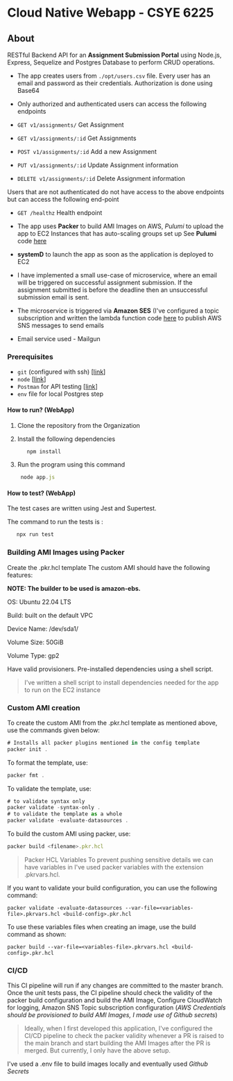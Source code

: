 # Cloud Native Webapp - CSYE 6225

## About
RESTful Backend API for an **Assignment Submission Portal** using Node.js, Express, Sequelize and Postgres Database to perform CRUD operations.  


- The app creates users from ```./opt/users.csv``` file. Every user has an email and password as their credentials. Authorization is done using Base64

  
- Only authorized and authenticated users can access the following endpoints

- `GET v1/assignments/`  Get Assignment 
- `GET v1/assignments/:id`  Get Assignments 
- `POST v1/assignments/:id`  Add a new Assignment
- `PUT v1/assignments/:id`  Update Assignment information 
- `DELETE v1/assignments/:id`  Delete Assignment information


Users that are not authenticated do not have access to the above endpoints but can access the following end-point

- `GET /healthz` Health endpoint

- The app uses **Packer** to build AMI Images on AWS, *Pulumi* to upload the app to EC2 Instances that has auto-scaling groups set up See **Pulumi** code [here](https://github.com/meghnaaallam/iac-pulumi.git)

-  **systemD** to launch the app as soon as the application is deployed to EC2

- I have implemented a small use-case of microservice, where an email will be triggered on successful assignment submission. If the assignment submitted is before the deadline then an unsuccessful submission email is sent.
- The microservice is triggered via **Amazon SES** (I've configured a topic subscription and written the lambda function code [here](https://github.com/meghnaaallam/serverless.git) to publish AWS SNS messages to send emails
  
- Email service used - Mailgun 

### Prerequisites
- `git` (configured with ssh) [[link](https://git-scm.com/downloads)]
- `node` [[link](https://nodejs.org/en/download/)]
- `Postman` for API testing [[link](https://www.postman.com/downloads/)]
- `env` file for local Postgres step


#### How to run? (WebApp)
1. Clone the repository from the Organization
2. Install the following dependencies
   ```js
      npm install
      ```
3. Run the program using this command

    ```js
     node app.js
    ```

#### How to test? (WebApp)
The test cases are written using Jest and Supertest. 

The command to run the tests is :
   ```js
      npx run test
```

### Building AMI Images using Packer

Create the .pkr.hcl template
The custom AMI should have the following features:

**NOTE: The builder to be used is amazon-ebs.**

OS: Ubuntu 22.04 LTS

Build: built on the default VPC

Device Name: /dev/sda1/

Volume Size: 50GiB

Volume Type: gp2

Have valid provisioners. Pre-installed dependencies using a shell script.

> I've written a shell script to install dependencies needed for the app to run on the EC2 instance


### Custom AMI creation
To create the custom AMI from the .pkr.hcl template as mentioned above, use the commands given below:

```js
# Installs all packer plugins mentioned in the config template
packer init .
```

To format the template, use:

```js
packer fmt .
```

To validate the template, use:
```js
# to validate syntax only
packer validate -syntax-only .
# to validate the template as a whole
packer validate -evaluate-datasources .
```

To build the custom AMI using packer, use:
```js
packer build <filename>.pkr.hcl
```

> Packer HCL Variables
To prevent pushing sensitive details we can have variables in I've used packer variables with the extension .pkrvars.hcl.

If you want to validate your build configuration, you can use the following command:
```
packer validate -evaluate-datasources --var-file=<variables-file>.pkrvars.hcl <build-config>.pkr.hcl
```

To use these variables files when creating an image, use the build command as shown:
```
packer build --var-file=<variables-file>.pkrvars.hcl <build-config>.pkr.hcl
```

### CI/CD

This CI pipeline will run if any changes are committed to the master branch. Once the unit tests pass, the CI pipeline should check the validity of the packer build configuration and build the AMI Image, 
Configure CloudWatch for logging, Amazon SNS Topic subscription configuration (*AWS Credentials should be provisioned to build AMI Images, I made use of Github secrets*)

> Ideally, when I first developed this application, I've configured the CI/CD pipeline to check the packer validity whenever a PR is raised to the main branch and start building the AMI Images after the PR is merged.
> But currently, I only have the above setup.


I've used a .env file to build images locally and eventually used *Github Secrets*
